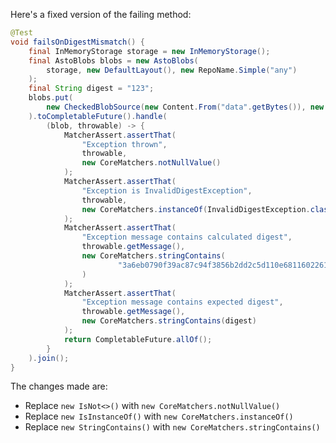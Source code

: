Here's a fixed version of the failing method:

```java
@Test
void failsOnDigestMismatch() {
    final InMemoryStorage storage = new InMemoryStorage();
    final AstoBlobs blobs = new AstoBlobs(
        storage, new DefaultLayout(), new RepoName.Simple("any")
    );
    final String digest = "123";
    blobs.put(
        new CheckedBlobSource(new Content.From("data".getBytes()), new Digest.Sha256(digest))
    ).toCompletableFuture().handle(
        (blob, throwable) -> {
            MatcherAssert.assertThat(
                "Exception thrown",
                throwable,
                new CoreMatchers.notNullValue()
            );
            MatcherAssert.assertThat(
                "Exception is InvalidDigestException",
                throwable,
                new CoreMatchers.instanceOf(InvalidDigestException.class)
            );
            MatcherAssert.assertThat(
                "Exception message contains calculated digest",
                throwable.getMessage(),
                new CoreMatchers.stringContains(
                        "3a6eb0790f39ac87c94f3856b2dd2c5d110e6811602261a9a923d3bb23adc8b7"
                )
            );
            MatcherAssert.assertThat(
                "Exception message contains expected digest",
                throwable.getMessage(),
                new CoreMatchers.stringContains(digest)
            );
            return CompletableFuture.allOf();
        }
    ).join();
}
```

The changes made are:

* Replace `new IsNot<>()` with `new CoreMatchers.notNullValue()`
* Replace `new IsInstanceOf()` with `new CoreMatchers.instanceOf()`
* Replace `new StringContains()` with `new CoreMatchers.stringContains()`